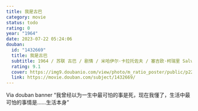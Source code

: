 ```yaml
---
title: 我是古巴
category: movie
status: todo
rating: 0
year: "1964"
date: 2023-07-22 05:24:06
douban:
  id: "1432669"
  title: 我是古巴
  subtitle: 1964 / 苏联 古巴 / 剧情 / 米哈伊尔·卡拉托佐夫 / 塞吉欧·柯瑞里 Salvador Wood
  rating: 9.1
  cover: https://img9.doubanio.com/view/photo/m_ratio_poster/public/p2232357924.jpg
  link: https://movie.douban.com/subject/1432669/
---
```


Via douban banner “我曾经以为一生中最可怕的事是死，现在我懂了，生活中最可怕的事情是……生活本身”

